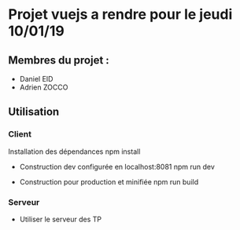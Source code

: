 # Projet vuejs a rendre pour le jeudi 10/01/19

## Membres du projet :

- Daniel EID
- Adrien ZOCCO

## Utilisation

### Client
Installation des dépendances
npm install

* Construction dev configurée en localhost:8081
npm run dev

* Construction pour production et minifiée
npm run build 

### Serveur

* Utiliser le serveur des TP




